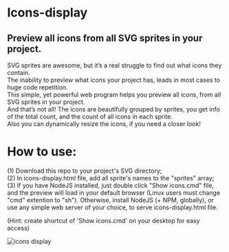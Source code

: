 # Icons-display  
## Preview all icons from all SVG sprites in your project.

SVG sprites are awesome, but it’s a real struggle to find out what icons they contain.  
The inability to preview what icons your project has, leads in most cases to huge code repetition.  
This simple, yet powerful web program helps you preview all icons, from all SVG sprites in your project.  
And that’s not all! The icons are beautifully grouped by sprites, you get info of the total count, and the count of all icons in each sprite.  
Also you can dynamically resize the icons, if you need a closer look!  

# How to use:
(1) Download this repo to your project's SVG directory;    
(2) In icons-display.html file, add all sprite's names to the "sprites" array;  
(3) If you have NodeJS installed, just double click "Show icons.cmd" file, and the preview will load in your default browser (Linux users must change "cmd" extention to "sh"). Otherwise, install NodeJS (+ NPM, globally), or use any simple web server of your choice, to serve icons-display.html file.   

(Hint: create shortcut of 'Show icons.cmd' on your desktop for easy access)  

![icons display](https://user-images.githubusercontent.com/26719853/156133184-243ec4ba-942a-4d19-ba45-cc0b215d85f2.png)
